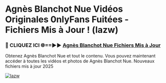 # Agnès Blanchot Nue Vidéos Originales 0nlyFans Fuitées - Fichiers Mis à Jour ! (lazw)

<h3>🔴 CLIQUEZ ICI 🌐==►► <a href="https://tinyurl.com/2pmr4ezf" rel="nofollow">Agnès Blanchot Nue Fichiers Mis à Jour</a></h3>

Obtenez Agnès Blanchot Nue et tout le contenu. Vous pouvez maintenant accéder à toutes les vidéos et photos de Agnès Blanchot Nue. Nouveaux fichiers mis à jour 2025

[![lazw](https://i.imgur.com/6SNvagu.gif)](https://tinyurl.com/2pmr4ezf)
